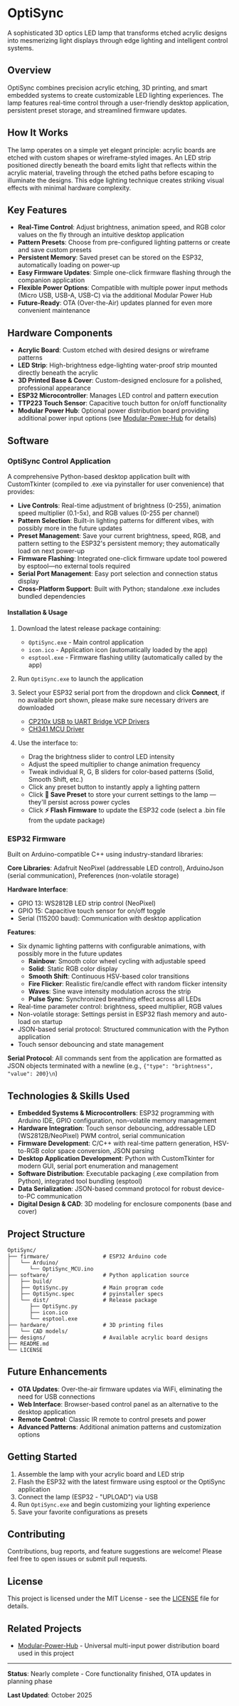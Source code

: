 # OptiSync

A sophisticated 3D optics LED lamp that transforms etched acrylic designs into mesmerizing light displays through edge lighting and intelligent control systems.

## Overview

OptiSync combines precision acrylic etching, 3D printing, and smart embedded systems to create customizable LED lighting experiences. The lamp features real-time control through a user-friendly desktop application, persistent preset storage, and streamlined firmware updates.

## How It Works

The lamp operates on a simple yet elegant principle: acrylic boards are etched with custom shapes or wireframe-styled images. An LED strip positioned directly beneath the board emits light that reflects within the acrylic material, traveling through the etched paths before escaping to illuminate the designs. This edge lighting technique creates striking visual effects with minimal hardware complexity.

## Key Features

- **Real-Time Control**: Adjust brightness, animation speed, and RGB color values on the fly through an intuitive desktop application
- **Pattern Presets**: Choose from pre-configured lighting patterns or create and save custom presets
- **Persistent Memory**: Saved preset can be stored on the ESP32, automatically loading on power-up
- **Easy Firmware Updates**: Simple one-click firmware flashing through the companion application
- **Flexible Power Options**: Compatible with multiple power input methods (Micro USB, USB-A, USB-C) via the additional Modular Power Hub
- **Future-Ready**: OTA (Over-the-Air) updates planned for even more convenient maintenance

## Hardware Components

- **Acrylic Board**: Custom etched with desired designs or wireframe patterns
- **LED Strip**: High-brightness edge-lighting water-proof strip mounted directly beneath the acrylic
- **3D Printed Base & Cover**: Custom-designed enclosure for a polished, professional appearance
- **ESP32 Microcontroller**: Manages LED control and pattern execution
- **TTP223 Touch Sensor**: Capacitive touch button for on/off functionality
- **Modular Power Hub**: Optional power distribution board providing additional power input options (see [Modular-Power-Hub](https://github.com/NickJiEE/Modular-Power-Hub) for details)

## Software

### OptiSync Control Application

A comprehensive Python-based desktop application built with CustomTkinter (compiled to .exe via pyinstaller for user convenience) that provides:

- **Live Controls**: Real-time adjustment of brightness (0-255), animation speed multiplier (0.1-5x), and RGB values (0-255 per channel)
- **Pattern Selection**: Built-in lighting patterns for different vibes, with possibly more in the future updates
- **Preset Management**: Save your current brightness, speed, RGB, and pattern setting to the ESP32's persistent memory; they automatically load on next power-up
- **Firmware Flashing**: Integrated one-click firmware update tool powered by esptool—no external tools required
- **Serial Port Management**: Easy port selection and connection status display
- **Cross-Platform Support**: Built with Python; standalone .exe includes bundled dependencies

#### Installation & Usage

1. Download the latest release package containing:
   - `OptiSync.exe` - Main control application
   - `icon.ico` - Application icon (automatically loaded by the app)
   - `esptool.exe` - Firmware flashing utility (automatically called by the app)

2. Run `OptiSync.exe` to launch the application

3. Select your ESP32 serial port from the dropdown and click **Connect**, if no available port shown, please make sure necessary drivers are downloaded
   - <a href="https://www.silabs.com/software-and-tools/usb-to-uart-bridge-vcp-drivers" target="_blank">CP210x USB to UART Bridge VCP Drivers</a>
   - <a href="https://www.wch-ic.com/downloads/ch341ser_exe.html" target="_blank">CH341 MCU Driver</a>

4. Use the interface to:
   - Drag the brightness slider to control LED intensity
   - Adjust the speed multiplier to change animation frequency
   - Tweak individual R, G, B sliders for color-based patterns (Solid, Smooth Shift, etc.)
   - Click any preset button to instantly apply a lighting pattern
   - Click **💾 Save Preset** to store your current settings to the lamp — they'll persist across power cycles
   - Click **⚡ Flash Firmware** to update the ESP32 code (select a .bin file from the update package)

### ESP32 Firmware

Built on Arduino-compatible C++ using industry-standard libraries:

**Core Libraries**: Adafruit NeoPixel (addressable LED control), ArduinoJson (serial communication), Preferences (non-volatile storage)

**Hardware Interface**:
- GPIO 13: WS2812B LED strip control (NeoPixel)
- GPIO 15: Capacitive touch sensor for on/off toggle
- Serial (115200 baud): Communication with desktop application

**Features**:
- Six dynamic lighting patterns with configurable animations, with possibly more in the future updates
  - **Rainbow**: Smooth color wheel cycling with adjustable speed
  - **Solid**: Static RGB color display
  - **Smooth Shift**: Continuous HSV-based color transitions
  - **Fire Flicker**: Realistic fire/candle effect with random flicker intensity
  - **Waves**: Sine wave intensity modulation across the strip
  - **Pulse Sync**: Synchronized breathing effect across all LEDs
- Real-time parameter control: brightness, speed multiplier, RGB values
- Non-volatile storage: Settings persist in ESP32 flash memory and auto-load on startup
- JSON-based serial protocol: Structured communication with the Python application
- Touch sensor debouncing and state management

**Serial Protocol**: All commands sent from the application are formatted as JSON objects terminated with a newline (e.g., `{"type": "brightness", "value": 200}\n`)

## Technologies & Skills Used

- **Embedded Systems & Microcontrollers**: ESP32 programming with Arduino IDE, GPIO configuration, non-volatile memory management
- **Hardware Integration**: Touch sensor debouncing, addressable LED (WS2812B/NeoPixel) PWM control, serial communication
- **Firmware Development**: C/C++ with real-time pattern generation, HSV-to-RGB color space conversion, JSON parsing
- **Desktop Application Development**: Python with CustomTkinter for modern GUI, serial port enumeration and management
- **Software Distribution**: Executable packaging (.exe compilation from Python), integrated tool bundling (esptool)
- **Data Serialization**: JSON-based command protocol for robust device-to-PC communication
- **Digital Design & CAD**: 3D modeling for enclosure components (base and cover)

## Project Structure

```
OptiSync/
├── firmware/                 # ESP32 Arduino code
│   └── Arduino/
│      └── OptiSync_MCU.ino
├── software/                 # Python application source
│   ├── build/
│   ├── OptiSync.py           # Main program code
│   ├── OptiSync.spec         # pyinstaller specs
│   └── dist/                 # Release package
│      ├── OptiSync.py
│      ├── icon.ico
│      └── esptool.exe
├── hardware/                 # 3D printing files
│   └── CAD models/
├── designs/                  # Available acrylic board designs
├── README.md
└── LICENSE
```

## Future Enhancements

- **OTA Updates**: Over-the-air firmware updates via WiFi, eliminating the need for USB connections
- **Web Interface**: Browser-based control panel as an alternative to the desktop application
- **Remote Control**: Classic IR remote to control presets and power
- **Advanced Patterns**: Additional animation patterns and customization options

## Getting Started

1. Assemble the lamp with your acrylic board and LED strip
2. Flash the ESP32 with the latest firmware using esptool or the OptiSync application
3. Connect the lamp (ESP32 - "UPLOAD") via USB
4. Run `OptiSync.exe` and begin customizing your lighting experience
5. Save your favorite configurations as presets

## Contributing

Contributions, bug reports, and feature suggestions are welcome! Please feel free to open issues or submit pull requests.

## License

This project is licensed under the MIT License - see the [LICENSE](LICENSE) file for details.

## Related Projects

- [Modular-Power-Hub](https://github.com/NickJiEE/Modular-Power-Hub) - Universal multi-input power distribution board used in this project

---

**Status**: Nearly complete - Core functionality finished, OTA updates in planning phase

**Last Updated**: October 2025
